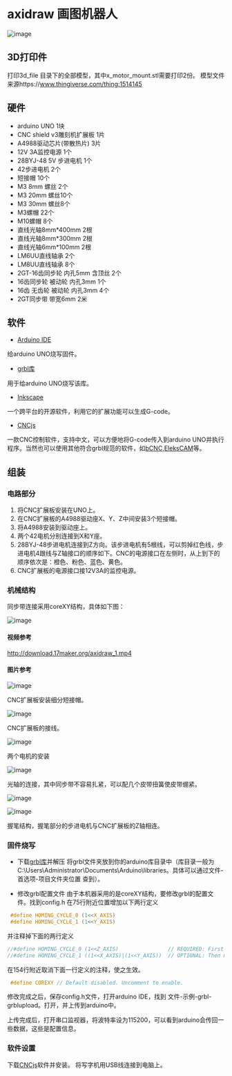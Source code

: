 # axidraw 画图机器人
![image](https://github.com/JiuJizi/graduation-project/blob/master/axidraw-robot%5Bcn%5D/quote_picture/axidraw-1.jpg)

## 3D打印件
打印3d_file 目录下的全部模型，其中x_motor_mount.stl需要打印2份。
模型文件来源https://www.thingiverse.com/thing:1514145

## 硬件
- arduino UNO 1块
- CNC shield v3雕刻机扩展板 1片
- A4988驱动芯片(带散热片) 3片
- 12V 3A监控电源 1个
- 28BYJ-48 5V 步进电机 1个
- 42步进电机 2个
- 短接帽 10个
- M3 8mm 螺丝 2个
- M3 20mm 螺丝10个
- M3 30mm 螺丝8个
- M3螺帽 22个
- M10螺帽 8个
- 直线光轴8mm*400mm 2根
- 直线光轴8mm*300mm 2根
- 直线光轴6mm*100mm 2根
- LM6UU直线轴承 2个
- LM8UU直线轴承 8个
- 2GT-16齿同步轮 内孔5mm 含顶丝 2个
- 16齿同步轮 被动轮 内孔3mm 1个
- 16齿 无齿轮 被动轮 内孔3mm 4个
- 2GT同步带 带宽6mm 2米

## 软件

- [Arduino IDE](https://www.arduino.cc/en/Main/Software)

给arduino UNO烧写固件。

- [grbl库](https://github.com/grbl/grbl)

用于给arduino UNO烧写该库。

- [Inkscape](https://inkscape.org/en/)

一个跨平台的开源软件，利用它的扩展功能可以生成G-code。

- [CNCjs](https://github.com/cncjs/cncjs/releases/latest)

一款CNC控制软件，支持中文，可以方便地将G-code传入到arduino UNO并执行程序。当然也可以使用其他符合grbl规范的软件，如[bCNC](https://github.com/vlachoudis/bCNC),[EleksCAM](http://forum.eleksmaker.com/category/9/elekscam)等。

## 组装

### 电路部分
1. 将CNC扩展板安装在UNO上。
2. 在CNC扩展板的A4988驱动座X、Y、Z中间安装3个短接帽。
3. 将A4988安装到驱动座上。
4. 两个42电机分别连接到X和Y座。
5. 28BYJ-48步进电机连接到Z方向。该步进电机有5根线，可以剪掉红色线，步进电机4跟线与Z轴接口的顺序如下。CNC的电源接口在左侧时，从上到下的顺序依次是：橙色、粉色、蓝色、黄色。
6. CNC扩展板的电源接口接12V3A的监控电源。

### 机械结构
同步带连接采用coreXY结构，具体如下图：

![image](https://github.com/JiuJizi/graduation-project/blob/master/axidraw-robot%5Bcn%5D/quote_picture/corexy.jpg)

#### 视频参考
http://download.17maker.org/axidraw_1.mp4
#### 图片参考

![image](https://github.com/JiuJizi/graduation-project/blob/master/axidraw-robot%5Bcn%5D/quote_picture/pic0.jpg)

CNC扩展板安装细分短接帽。

![image](https://github.com/JiuJizi/graduation-project/blob/master/axidraw-robot%5Bcn%5D/quote_picture/pic1.jpg)

CNC扩展板的接线。

![image](https://github.com/JiuJizi/graduation-project/blob/master/axidraw-robot%5Bcn%5D/quote_picture/pic2.jpg)

两个电机的安装

![image](https://github.com/JiuJizi/graduation-project/blob/master/axidraw-robot%5Bcn%5D/quote_picture/pic3.jpg)

光轴的连接，其中同步带不容易扎紧，可以配几个皮带扭簧使皮带绷紧。

![image](https://github.com/JiuJizi/graduation-project/blob/master/axidraw-robot%5Bcn%5D/quote_picture/pic4.jpg)


![image](https://github.com/JiuJizi/graduation-project/blob/master/axidraw-robot%5Bcn%5D/quote_picture/pic5.jpg)

握笔结构，握笔部分的步进电机与CNC扩展板的Z轴相连。

### 固件烧写
- 下载[grbl库](https://github.com/grbl/grbl)并解压
将grbl文件夹放到你的arduino库目录中（库目录一般为C:\Users\Administrator\Documents\Arduino\libraries。具体可以通过文件-首选项-项目文件夹位置 查到）。

- 修改grbl配置文件
由于本机器采用的是coreXY结构，要修改grbl的配置文件。找到config.h
在75行附近位置增加以下两行定义
```C
 #define HOMING_CYCLE_0 (1<<X_AXIS) 
 #define HOMING_CYCLE_1 (1<<Y_AXIS)
```
并注释掉下面的两行定义
``` C
//#define HOMING_CYCLE_0 (1<<Z_AXIS)                // REQUIRED: First move Z to clear workspace.
//#define HOMING_CYCLE_1 ((1<<X_AXIS)|(1<<Y_AXIS))  // OPTIONAL: Then move X,Y at the same time.
```
在154行附近取消下面一行定义的注释，使之生效。
```C
 #define COREXY // Default disabled. Uncomment to enable.
 ```
 修改完成之后，保存config.h文件，打开arduino IDE，找到 文件-示例-grbl-grblupload。打开，并上传到arduino中。

 上传完成后，打开串口监视器，将波特率设为115200，可以看到arduino会传回一些数据，这些是配置信息。

### 软件设置


下载[CNCjs](https://github.com/cncjs/cncjs/releases/latest)软件并安装。
将写字机用USB线连接到电脑上。
